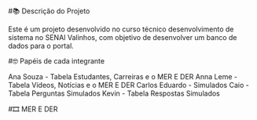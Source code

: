 #📚 Descrição do Projeto

Este é um projeto desenvolvido no curso técnico   desenvolvimento de sistema no SENAI Valinhos, com objetivo de desenvolver um banco de dados para o portal.

#🤓 Papéis de cada integrante

Ana Souza - Tabela Estudantes, Carreiras e o MER E DER
Anna Leme - Tabela Vídeos, Notícias e o MER E DER
Carlos Eduardo - Simulados
Caio - Tabela Perguntas Simulados
Kevin - Tabela Respostas Simulados

#🎞 MER E DER
